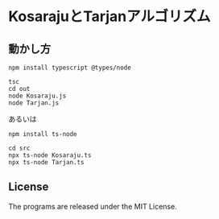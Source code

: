 # KosarajuとTarjanアルゴリズム

## 動かし方

```
npm install typescript @types/node

tsc
cd out
node Kosaraju.js
node Tarjan.js
```

あるいは

```
npm install ts-node

cd src
npx ts-node Kosaraju.ts
npx ts-node Tarjan.ts
```

## License

The programs are released under the MIT License.
